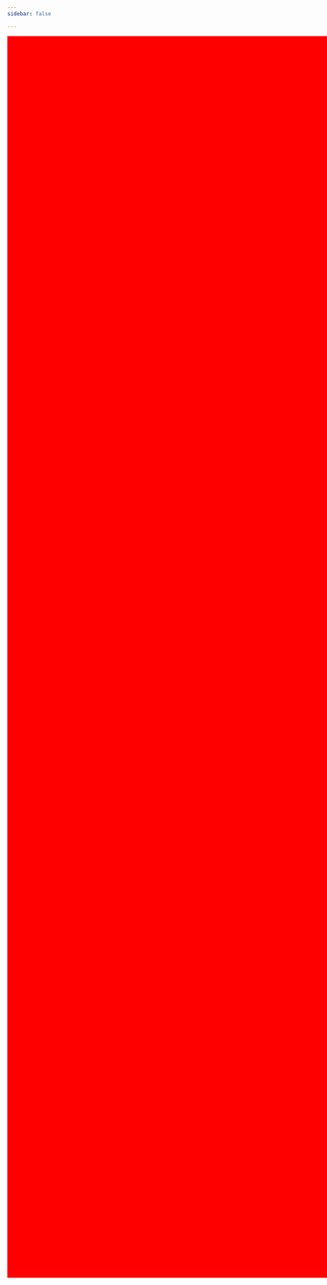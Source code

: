 ```yaml
---
sidebar: false

---
```

<div class="web-tools-box">

</div>
<style>
    .theme-default-content:not(.custom){
        max-width: 100%;
        padding: 20px;
    }
    .web-tools-box{
       width: 98vw;
           height: 71vh;
           background: red;
        background: red;
    }
</style>

